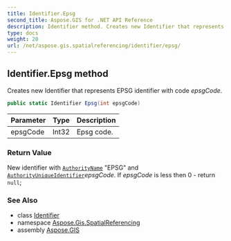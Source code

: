 ```yaml
---
title: Identifier.Epsg
second_title: Aspose.GIS for .NET API Reference
description: Identifier method. Creates new Identifier that represents EPSG identifier with code epsgCode
type: docs
weight: 20
url: /net/aspose.gis.spatialreferencing/identifier/epsg/
---
```

## Identifier.Epsg method

Creates new Identifier that represents EPSG identifier with code *epsgCode*.

```csharp
public static Identifier Epsg(int epsgCode)
```

| Parameter | Type | Description |
| --- | --- | --- |
| epsgCode | Int32 | Epsg code. |

### Return Value

New identifier with [`AuthorityName`](../authorityname/) "EPSG" and [`AuthorityUniqueIdentifier`](../authorityuniqueidentifier/)*epsgCode*. If *epsgCode* is less then 0 - return `null`;

### See Also

* class [Identifier](../)
* namespace [Aspose.Gis.SpatialReferencing](../../identifier/)
* assembly [Aspose.GIS](../../../)


